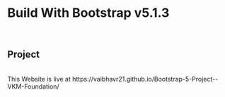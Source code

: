 <h1>Build With Bootstrap v5.1.3 </h1> <br>
<h2>Project</h2> <br>
This Website is live at https://vaibhavr21.github.io/Bootstrap-5-Project--VKM-Foundation/
